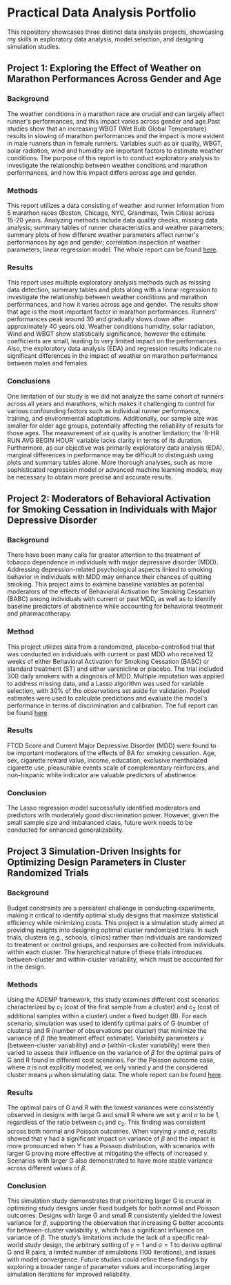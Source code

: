 # Practical Data Analysis Portfolio

This repository showcases three distinct data analysis projects, showcasing my skills in exploratory data analysis, model selection, and designing simulation studies.


## Project 1: Exploring the Effect of Weather on Marathon Performances Across Gender and Age

### Background

The weather conditions in a marathon race are crucial and can largely affect runner's performances, and this impact varies across gender and age.Past studies show that an increasing WBGT (Wet Bulb Global Temperature) results in slowing of marathon performances and the impact is more evident in male runners than in female runners. Variables such as air quality, WBGT, solar radiation, wind and humidity are important factors to estimate weather conditions. The purpose of this report is to conduct exploratory analysis to investigate the relationship between weather conditions and marathon performances, and how this impact differs across age and gender. 

### Methods

This report utilizes a data consisting of weather and runner information from 5 marathon races (Boston, Chicago, NYC, Grandmas, Twin Cities) across 15-20 years. Analyzing methods include data quality checks, missing data analysis; summary tables of runner characteristics and weather parameters; summary plots of how different weather parameters affect runner's performances by age and gender; correlation inspection of weather parameters; linear regression model. The whole report can be found [here](<Exploratory Data Analysis/report/EDA_report.pdf>).
 
### Results

This report uses multiple exploratory analysis methods such as missing data detection, summary tables and plots along with a linear regression to investigate the relationship between weather conditions and marathon performances, and how it varies across age and gender. The results show that age is the most important factor in marathon performances. Runners' performances peak around 30 and gradually slows down after approximately 40 years old. Weather conditions humidity, solar radiation, Wind and WBGT show statistically significance, however the estimate coefficients are small, leading to very limited impact on the performances. Also, the exploratory data analysis (EDA) and regression results indicate no significant differences in the impact of weather on marathon performance between males and females. 

### Conclusions

One limitation of our study is we did not analyze the same cohort of runners across all years and marathons, which makes it challenging to control for various confounding factors such as individual runner performance, training, and environmental adaptations. Additionally, our sample size was smaller for older age groups, potentially affecting the reliability of results for those ages. The measurement of air quality is another limitation; the '8-HR RUN AVG BEGIN HOUR' variable lacks clarity in terms of its duration. Furthermore, as our objective was primarily exploratory data analysis (EDA), marginal differences in performance may be difficult to distinguish using plots and summary tables alone. More thorough analyses, such as more sophisticated regression model or advanced machine learning models, may be necessary to obtain more precise and accurate results.

## Project 2: Moderators of Behavioral Activation for Smoking Cessation in Individuals with Major Depressive Disorder

### Background

There have been many calls for greater attention to the treatment of tobacco dependence in individuals with major depressive disorder (MDD). Addressing depression-related psychological aspects linked to smoking behavior in individuals with MDD may enhance their chances of quitting smoking. This project aims to examine baseline variables as potential moderators of the effects of Behavioral Activation for Smoking Cessation (BABC) among individuals with current or past MDD, as well as to identify baseline predictors of abstinence while accounting for behavioral treatment and pharmacotherapy.

### Method

This project utilizes data from a randomized, placebo-controlled trial that was conducted on individuals with current or past MDD who received 12 weeks of either Behavioral Activation for Smoking Cessation (BASC) or standard treatment (ST) and either varenicline or placebo. The trial included 300 daily smokers with a diagnosis of MDD. Multiple imputation was applied to address missing data, and a Lasso algorithm was used for variable selection, with 30% of the observations set aside for validation. Pooled estimates were used to calculate predictions and evaluate the model's performance in terms of discrimination and calibration. The full report can be found [here](<Model Selection/model_selection.pdf>). 
### Results

FTCD Score and Current Major Depressive Disorder (MDD) were found to be important moderators of the effects of BA for smoking cessation. Age, sex, cigarette reward value, income, education, exclusive mentholated cigarette use, pleasurable events scale of complementary reinforcers, and non-hispanic white indicator are valuable predictors of abstinence. 

### Conclusion

The Lasso regression model successfully identified moderators and predictors with moderately good discrimination power. However, given the small sample size and imbalanced class, future work needs to be conducted for enhanced generalizability. 

## Project 3 Simulation-Driven Insights for Optimizing Design Parameters in Cluster Randomized Trials

### Background
Budget constraints are a persistent challenge in conducting experiments, making it critical to identify optimal study designs that maximize statistical efficiency while minimizing costs. This project is a simulation study aimed at providing insights into designing optimal cluster randomized trials. In such trials, clusters (e.g., schools, clinics) rather than individuals are randomized to treatment or control groups, and responses are collected from individuals within each cluster. The hierarchical nature of these trials introduces between-cluster and within-cluster variability, which must be accounted for in the design.

### Methods
Using the ADEMP framework, this study examines different cost scenarios characterized by $c_1$ (cost of the first sample from a cluster) and $c_2$ (cost of additional samples within a cluster) under a fixed budget (B). For each scenario, simulation was used to identify optimal pairs of G (number of clusters) and R (number of observations per cluster) that minimize the variance of $\beta$ (the treatment effect estimate). Variability parameters $\gamma$ (between-cluster variability) and $\sigma$ (within-cluster variability) were then varied to assess their influence on the variance of $\beta$ for the optimal pairs of G and R found in different cost scenarios. For the Poisson outcome case, where $\sigma$ is not explicitly modeled, we only varied $\gamma$ and the considered cluster means $\mu$ when simulating data. The whole report can be found [here](Simulation/report.pdf).

### Results
The optimal pairs of G and R with the lowest variances were consistently observed in designs with large G and small R where we set $\gamma$ and $\sigma$ to be 1, regardless of the ratio between $c_1$ and $c_2$. This finding was consistent across both normal and Poisson outcomes. When varying $\gamma$ and $\sigma$, results showed that $\gamma$ had a significant impact on variance of $\beta$ and the impact is more pronounced when Y has a Poisson distribution, with scenarios with larger G proving more effective at mitigating the effects of increased $\gamma$. Scenarios with larger G also demonstrated to have more stable variance across different values of $\beta$. 

### Conclusion
This simulation study demonstrates that prioritizing larger G is crucial in optimizing study designs under fixed budgets for both normal and Poisson outcomes. Designs with large G and small R consistently yielded the lowest variance for $\beta$, supporting the observation that increasing G better accounts for between-cluster variability $\gamma$, which has a significant influence on variance of $\beta$. The study’s limitations include the lack of a specific real-world study design, the arbitrary setting of $\gamma = 1$ and $\sigma = 1$ to derive optimal G and R pairs, a limited number of simulations (100 iterations), and issues with model convergence. Future studies could refine these findings by exploring a broader range of parameter values and incorporating larger simulation iterations for improved reliability. 
